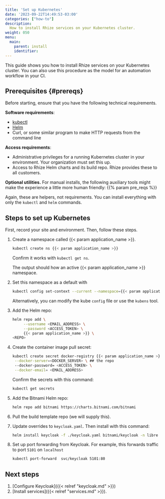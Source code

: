 ```yaml
---
title: 'Set up Kubernetes'
date: '2023-09-22T14:49:53-03:00'
categories: ["how-to"]
description:
  How to install Rhize services on your Kubernetes cluster.
weight: 050
menu:
  main:
    parent: install
    identifier:
---
```


This guide shows you how to install Rhize services on your Kubernetes cluster.
You can also use this procedure as the model for an automation workflow in your CI.


## Prerequisites {#prereqs}

Before starting, ensure that you have the following technical requirements.

**Software requirements**:
- [kubectl](https://kubernetes.io/docs/tasks/tools/)
- [Helm](https://helm.sh)
- Curl, or some similar program to make HTTP requests from the command line

**Access requirements**:
- Administrative privileges for a running Kubernetes cluster in your environment.
  Your organization must set this up.
- Access to Rhize Helm charts and its build repo.
  Rhize provides these to all customers.

**Optional utilities.**
For manual installs, the following auxiliary tools might make
the experience a little more human friendly:
{{% param pre_reqs %}}

  Again, these are helpers, not requirements.
  You can install everything with only the `kubectl` and `helm` commands.


## Steps to set up Kubernetes

First, record your site and environment.
Then, follow these steps.

1. Create a namespace called {{< param application_name >}}.

    ```bash
    kubectl create ns {{< param application_name >}}
    ```

    Confirm it works with `kubectl get ns`.

    The output should how an active {{< param application_name >}} namespace.

1. Set this namespace as a default with

    ```bash
    kubectl config set-context --current --namespace={{< param application_name >}}
    ```

    Alternatively, you can modify the kube `config` file or use the `kubens` tool.

1. Add the Helm repo:

    ```bash
    helm repo add \
         --username <EMAIL_ADDRESS> \
         --password <ACCESS_TOKEN> \
         {{< param application_name >}} \
   <REPO>
    ```


1. Create the container image pull secret:

    ```bash
    kubectl create secret docker-registry {{< param application_name >}}-registry-credential \
     --docker-server=<DOCKER_SERVER> \ ## the repo
     --docker-password= <ACCESS_TOKEN> \
     --docker-email= <EMAIL_ADDRESS>
    ```

    Confirm the secrets with this command:

    ```bash
    kubectl get secrets
    ```


1. Add the Bitnami Helm repo:

     ```bash
     helm repo add bitnami https://charts.bitnami.com/bitnami
     ```

1. Pull the build template repo (we will supply this).

1. Update overrides to `keycloak.yaml`. Then install with this command:

     ```bash
     helm install keycloak -f ./keycloak.yaml bitnami/keycloak -n libre
     ```

1. Set up port forwarding from Keycloak. For example, this forwards traffic to port `5101` on `localhost`

     ```bash
     kubectl port-forward  svc/keycloak 5101:80
     ```

## Next steps

1. [Configure Keycloak]({{< relref "keycloak.md" >}})
1. [Install services]({{< relref "services.md" >}}).

